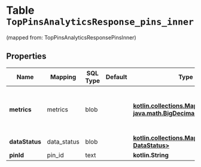 
# Table `TopPinsAnalyticsResponse_pins_inner`
(mapped from: TopPinsAnalyticsResponsePinsInner)

## Properties
Name | Mapping | SQL Type | Default | Type | Description | Notes
---- | ------- | -------- | ------- | ---- | ----------- | -----
**metrics** | metrics | blob |  | [**kotlin.collections.Map&lt;kotlin.String, java.math.BigDecimal&gt;**](java.math.BigDecimal.md) | The metric name and daily value for each requested metric |  [optional]
**dataStatus** | data_status | blob |  | [**kotlin.collections.Map&lt;kotlin.String, DataStatus&gt;**](DataStatus.md) |  |  [optional]
**pinId** | pin_id | text |  | **kotlin.String** | The pin id |  [optional]






